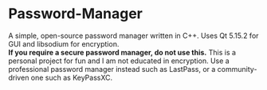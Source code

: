 # Password-Manager
A simple, open-source password manager written in C++. Uses Qt 5.15.2 for GUI and libsodium for encryption. <br>
<b>If you require a secure password manager, do not use this.</b> This is a personal project for fun and I am not educated in encryption. Use a professional password manager instead such as LastPass, or a community-driven one such as KeyPassXC.
